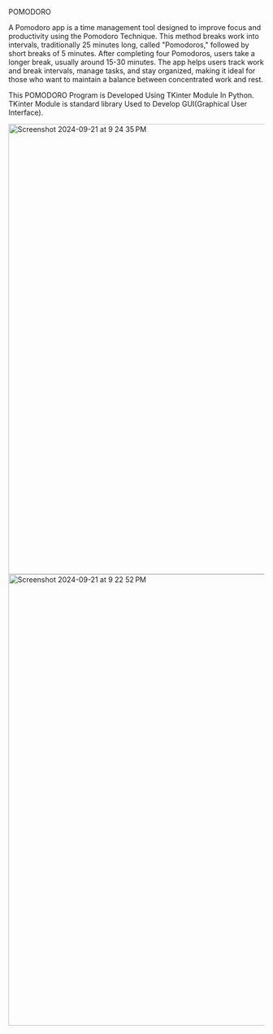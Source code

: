 
POMODORO

A Pomodoro app is a time management tool designed to improve focus and productivity using the Pomodoro Technique. This method breaks work into intervals, traditionally 25 minutes long, called "Pomodoros," followed by short breaks of 5 minutes. After completing four Pomodoros, users take a longer break, usually around 15-30 minutes. The app helps users track work and break intervals, manage tasks, and stay organized, making it ideal for those who want to maintain a balance between concentrated work and rest. 

This POMODORO Program is Developed Using TKinter Module In Python.
TKinter Module is standard library Used to Develop GUI(Graphical User Interface).

<img width="885" alt="Screenshot 2024-09-21 at 9 24 35 PM" src="https://github.com/user-attachments/assets/33925fc9-f33b-4127-bc0d-0c6d81e0d0ab">

<img width="887" alt="Screenshot 2024-09-21 at 9 22 52 PM" src="https://github.com/user-attachments/assets/93bd93b2-ac44-4101-bfbf-14c0c96ee1a4">















